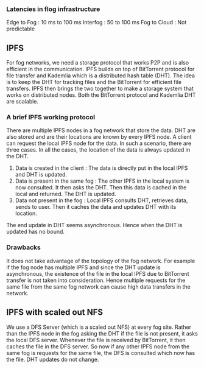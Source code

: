 ### Latencies in flog infrastructure

Edge to Fog : 10 ms to 100 ms
Interfog : 50 to 100 ms
Fog to Cloud : Not predictable

## IPFS

For fog networks, we need a storage protocol that works P2P and is also efficient in the communication. IPFS builds on top of BitTorrent protocol for file transfer and Kademlia which is a distributed hash table (DHT). The idea is to keep the DHT for tracking files and the BitTorrent for efficient file transfers. IPFS then brings the two together to make a storage system that works on distributed nodes. Both the BitTorrent protocol and Kademlia DHT are scalable.

### A brief IPFS working protocol

There are multiple IPFS nodes in a fog network that store the data. DHT are also stored and are their locations are known by every IPFS node. A client can request the local IPFS node for the data. In such a scenario, there are three cases. In all the cases, the location of the data is always updated in the DHT.

1. Data is created in the client : The data is directly put in the local IPFS and DHT is updated.
2. Data is present in the same fog : The other IPFS in the local system is now consulted. It then asks the DHT. Then this data is cached in the local and returned. The DHT is updated.
3. Data not present in the fog : Local IPFS consults DHT, retrieves data, sends to user. Then it caches the data and updates DHT with its location. 

The end update in DHT seems asynchronous. Hence when the DHT is updated has no bound.

### Drawbacks

It does not take advantage of the topology of the fog network. For example if the fog node has multiple IPFS and since the DHT update is asynchronous, the existence of the file in the local IPFS due to BitTorrent transfer is not taken into consideration. Hence multiple requests for the same file from the same fog network can cause high data transfers in the network.

## IPFS with scaled out NFS

We use a DFS Server (which is a scaled out NFS) at every fog site. Rather than the IPFS node in the fog asking the DHT if the file is not present, it asks the local DFS server. Whenever the file is received by BitTorrent, it then caches the file in the DFS server. So now if any other IPFS node from the same fog is requests for the same file, the DFS is consulted which now has the file. DHT updates do not change.